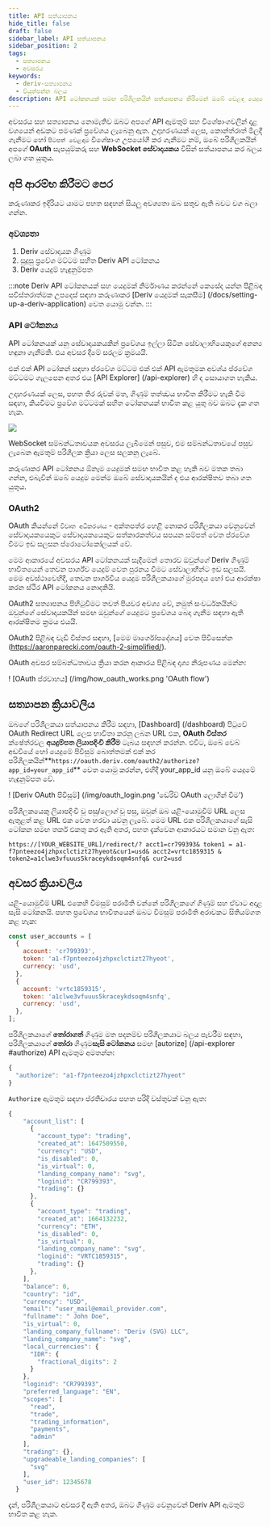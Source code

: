 ```yaml
---
title: API සත්යාපනය
hide_title: false
draft: false
sidebar_label: API සත්යාපනය
sidebar_position: 2
tags:
  - සත්‍යාපනය
  - අවසරය
keywords:
  - deriv-සත්‍යාපනය
  - ව්යුත්පන්න බලය
description: API ටෝකනයක් සමඟ පරිශීලකයින් සත්යාපනය කිරීමෙන් ඔබේ වෙළඳ යෙදුමේ සම්පූර්ණ ඩෙරිව් API විශේෂාංග කට්ටලයට ප්රවේශ වන්න. API උදාහරණයකින් මෙය කිරීමට ඉගෙන ගන්න.
---
```


අවසරය සහ සත්‍යාපනය නොමැතිව ඔබට අපගේ API ඇමතුම් සහ විශේෂාංගවලින් දළ වශයෙන් අඩකට පමණක් ප්‍රවේශය ලැබෙනු ඇත. උදාහරණයක් ලෙස, කොන්ත්රාත් මිලදී ගැනීමට හෝ `පිටපත් වෙළඳාම` විශේෂාංග උපයෝගී කර ගැනීමට නම්, ඔබේ පරිශීලකයින් අපගේ **OAuth** සැපයුම්කරු සහ **WebSocket සේවාදායකය** විසින් සත්යාපනය කර බලය ලබා ගත යුතුය.

## අපි ආරම්භ කිරීමට පෙර

කරුණාකර ඉදිරියට යාමට පහත සඳහන් සියලු අවශ්‍යතා ඔබ සතුව ඇති බවට වග බලා ගන්න.

### අවශ්‍යතා

1. Deriv සේවාදායක ගිණුම
2. සුදුසු ප්‍රවේශ මට්ටම සහිත Deriv API ටෝකනය
3. Deriv යෙදුම් හැඳුනුම්පත

:::note
Deriv API ටෝකනයක් සහ යෙදුමක් නිර්මාණය කරන්නේ කෙසේද යන්න පිළිබඳ සවිස්තරාත්මක උපදෙස් සඳහා කරුණාකර [Deriv යෙදුමක් සැකසීම] (/docs/setting-up-a-deriv-application) වෙත යොමු වන්න.
:::

### API ටෝකනය

API ටෝකනයක් යනු සේවාදායකයකින් ප්‍රවේශය ඉල්ලා සිටින සේවාලාභියෙකුගේ අනන්‍ය හඳුනා ගැනීමකි. එය අවසර දීමේ සරලම ක්‍රමයයි.

එක් එක් API ටෝකන් සඳහා ප්රවේශ මට්ටම එක් එක් API ඇමතුමක අවශ්ය ප්රවේශ මට්ටමට ගැලපෙන අතර එය [API Explorer] (/api-explorer) හි ද සොයාගත හැකිය.

උදාහරණයක් ලෙස, පහත තිර රුවක් මත, ගිණුම් තත්ත්‍වය භාවිත කිරීමට හැකි වීම සඳහා, කියවීමට ප්‍රවේශ මට්ටමක් සහිත ටෝකනයක් භාවිත කළ යුතු බව ඔබට දැක ගත හැක.

![](/img/acc_status_scope_api_explorer.png)

WebSocket සම්බන්ධතාවයක අවසරය ලැබීමෙන් පසුව, එම සම්බන්ධතාවයේ පසුව ලැබෙන ඇමතුම් පරිශීලක ක්‍රියා ලෙස සලකනු ලැබේ.

කරුණාකර API ටෝකනය ඕනෑම යෙදුමක් සමඟ භාවිත කළ හැකි බව මතක තබා ගන්න, එබැවින් ඔබේ යෙදුම මෙන්ම ඔබේ සේවාදායකයින් ද එය ආරක්ෂිතව තබා ගත යුතුය.

### OAuth2

OAuth කියන්නේ `විවෘත අධිකරණය` - අක්තපත්ර හෙළි නොකර පරිශීලකයා වෙනුවෙන් සේවාදායකයෙකුට සේවාදායකයෙකුට සත්කාරකත්වය සපයන සම්පත් වෙත ප්රවේශ වීමට ඉඩ සලසන ප්රොටෝකෝලයක් වේ.

මෙම ආකාරයේ අවසරය API ටෝකනයක් සෑදීමෙන් තොරව ඔවුන්ගේ Deriv ගිණුම් භාවිතයෙන් තෙවන පාර්ශ්ව යෙදුම් වෙත පුරනය වීමට සේවාලාභීන්ට ඉඩ සලසයි. මෙම අවස්ථාවෙහිදී, තෙවන පාර්ශවීය යෙදුම පරිශීලකයාගේ මුරපදය හෝ එය ආරක්ෂා කරන ස්ථිර API ටෝකනය නොදකියි.

OAuth2 සත්‍යාපනය පිහිටුවීමට තවත් පියවර අවශ්‍ය වේ, නමුත් සංවර්ධකයින්ට ඔවුන්ගේ සේවාදායකයින් සමඟ ඔවුන්ගේ යෙදුමට ප්‍රවේශය බෙදා ගැනීම සඳහා ඇති ආරක්ෂිතම ක්‍රමය එයයි.

OAuth2 පිළිබඳ වැඩි විස්තර සඳහා, [මෙම මාර්ගෝපදේශය] වෙත පිවිසෙන්න (https://aaronparecki.com/oauth-2-simplified/).

OAuth අවසර සම්බන්ධතාවය ක්‍රියා කරන ආකාරය පිළිබඳ දෘශ්‍ය නිරූපණය මෙන්න:

! [OAuth ප්රවාහය] (/img/how_oauth_works.png 'OAuth flow')

## සත්‍යාපන ක්‍රියාවලිය

ඔබගේ පරිශීලකයා සත්යාපනය කිරීම සඳහා, [Dashboard] (/dashboard) පිටුවේ OAuth Redirect URL ලෙස භාවිතා කරනු ලබන URL එක, **OAuth විස්තර** ක්ෂේත්රවල **අයදුම්පත ලියාපදිංචි කිරීම** ටැබය සඳහන් කරන්න. එවිට, ඔබේ වෙබ් අඩවියේ හෝ යෙදුමේ පිවිසුම් බොත්තමක් එක් කර පරිශීලකයින්\*\*`https://oauth.deriv.com/oauth2/authorize?app_id=your_app_id`\*\* වෙත යොමු කරන්න, එහිදී your_app_id යනු ඔබේ යෙදුමේ හැඳුනුම්පත වේ.

! [Deriv OAuth පිවිසුම්] (/img/oauth_login.png 'ඩෙරිව් OAuth ලොගින් වීම')

පරිශීලකයෙකු ලියාපදිංචි වූ පසු/ලොග් වූ පසු, ඔවුන් ඔබ යළි-යොමුවීම් URL ලෙස ඇතුළත් කළ URL එක වෙත හරවා යවනු ලැබේ. මෙම URL එක පරිශීලකයාගේ සැසි ටෝකන සමඟ තර්ක එකතු කර ඇති අතර, පහත දැක්වෙන ආකාරයට සමාන වනු ඇත:

`https://[YOUR_WEBSITE_URL]/redirect/? acct1=cr799393& token1 = a1-f7pnteezo4jzhpxclctizt27hyeot&cur1=usd& acct2=vrtc1859315 & token2=a1clwe3vfuuus5kraceykdsoqm4snfq& cur2=usd`

## අවසර ක්‍රියාවලිය

යළි-යොමුවීම් URL එකෙහි විමසුම් පරාමිති වන්නේ පරිශීලකගේ ගිණුම් සහ ඒවාට අදාළ සැසි ටෝකනයි. පහත ප්‍රවේශය භාවිතයෙන් ඔබට විමසුම් පරාමිති අරාවකට සිතියම්ගත කළ හැක:

```js showLineNumbers
const user_accounts = [
  {
    account: 'cr799393',
    token: 'a1-f7pnteezo4jzhpxclctizt27hyeot',
    currency: 'usd',
  },
  {
    account: 'vrtc1859315',
    token: 'a1clwe3vfuuus5kraceykdsoqm4snfq',
    currency: 'usd',
  },
];
```

පරිශීලකයාගේ **තෝරාගත්** ගිණුම මත පදනම්ව පරිශීලකයාට බලය පැවරීම සඳහා, පරිශීලකයාගේ **තෝරා** ගිණුම**සැසි ටෝකනය** සමඟ [autorize] (/api-explorer #authorize) API ඇමතුම අමතන්න:

```js showLineNumbers
{
  "authorize": "a1-f7pnteezo4jzhpxclctizt27hyeot"
}
```

`Authorize` ඇමතුම සඳහා ප්රතිචාරය පහත පරිදි වස්තුවක් වනු ඇත:

```js showLineNumbers
{
    "account_list": [
      {
        "account_type": "trading",
        "created_at": 1647509550,
        "currency": "USD",
        "is_disabled": 0,
        "is_virtual": 0,
        "landing_company_name": "svg",
        "loginid": "CR799393",
        "trading": {}
      },
      {
        "account_type": "trading",
        "created_at": 1664132232,
        "currency": "ETH",
        "is_disabled": 0,
        "is_virtual": 0,
        "landing_company_name": "svg",
        "loginid": "VRTC1859315",
        "trading": {}
      },
    ],
    "balance": 0,
    "country": "id",
    "currency": "USD",
    "email": "user_mail@email_provider.com",
    "fullname": " John Doe",
    "is_virtual": 0,
    "landing_company_fullname": "Deriv (SVG) LLC",
    "landing_company_name": "svg",
    "local_currencies": {
      "IDR": {
        "fractional_digits": 2
      }
    },
    "loginid": "CR799393",
    "preferred_language": "EN",
    "scopes": [
      "read",
      "trade",
      "trading_information",
      "payments",
      "admin"
    ],
    "trading": {},
    "upgradeable_landing_companies": [
      "svg"
    ],
    "user_id": 12345678
  }
```

දැන්, පරිශීලකයාට අවසර දී ඇති අතර, ඔබට ගිණුම වෙනුවෙන් Deriv API ඇමතුම් භාවිත කළ හැක.
